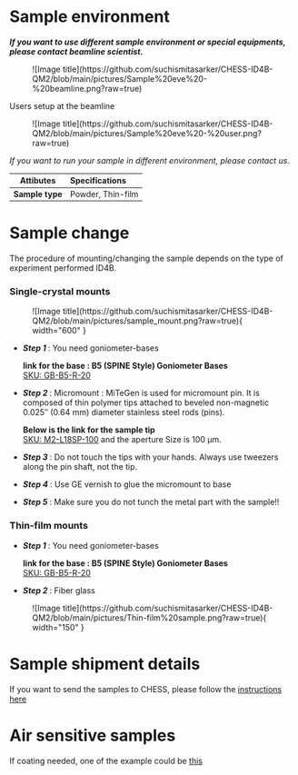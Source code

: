 
# Sample environment
<i><b> If you want to use different sample environment or special equipments, please contact beamline scientist.</i></b>

<figure markdown>
  ![Image title](https://github.com/suchismitasarker/CHESS-ID4B-QM2/blob/main/pictures/Sample%20eve%20-%20beamline.png?raw=true)
</figure>


Users setup at the beamline
<figure markdown>
  ![Image title](https://github.com/suchismitasarker/CHESS-ID4B-QM2/blob/main/pictures/Sample%20eve%20-%20user.png?raw=true)
</figure>


<i> If you want to run your sample in different environment, please contact us. </i>

| Attibutes | Specifications | 
| -------------- | :--------- | 
| <b> Sample type </b> | Powder, Thin-film | 



# Sample change 

The procedure of mounting/changing the sample depends on the type of experiment performed ID4B.


### Single-crystal mounts

<figure markdown>
  ![Image title](https://github.com/suchismitasarker/CHESS-ID4B-QM2/blob/main/pictures/sample_mount.png?raw=true){ width="600" }
</figure>

* <i><b> Step 1 </b></i>: You need goniometer-bases 

    <b>link for the base : B5 (SPINE Style) Goniometer Bases </b>  
      [SKU: GB-B5-R-20](https://www.mitegen.com/product/b5-spine-style-goniometer-bases/)

* <i><b> Step 2 </b></i>: Micromount :
     MiTeGen is used for micromount pin. It is composed of thin polymer tips attached to beveled non-magnetic 0.025″ (0.64 mm) diameter stainless steel rods (pins).

    <b>Below is the link for the sample tip </b>  
      [SKU: M2-L18SP-100](https://www.mitegen.com/product/dual-thickness-micromounts/) and the aperture Size is 100 μm.

* <i><b> Step 3 </b></i>: Do not touch the tips with your hands. Always use tweezers along the pin shaft, not the tip.


* <i><b> Step 4 </b></i>: Use GE vernish to glue the micromount to base 

* <i><b> Step 5 </b></i>: Make sure you do not tunch the metal part with the sample!!


### Thin-film mounts


* <i><b> Step 1 </b></i>: You need goniometer-bases 

    <b>link for the base : B5 (SPINE Style) Goniometer Bases </b>  
      [SKU: GB-B5-R-20](https://www.mitegen.com/product/b5-spine-style-goniometer-bases/)

* <i><b> Step 2 </b></i>: Fiber glass

<figure markdown>
  ![Image title](https://github.com/suchismitasarker/CHESS-ID4B-QM2/blob/main/pictures/Thin-film%20sample.png?raw=true){ width="150" }
</figure>






# Sample shipment details 

If you want to send the samples to CHESS, please follow the [instructions here](https://www.chess.cornell.edu/users/shipping)


# Air sensitive samples

If coating needed, one of the example could be [this](https://www.agc-chemicals.com/jp/en/fluorine/products/detail/index.html?pCode=JP-EN-F019#:~:text=CYTOP%C2%AE%20is%20a%20fluoropolymer,coat%2C%20and%20more%20are%20possible)

